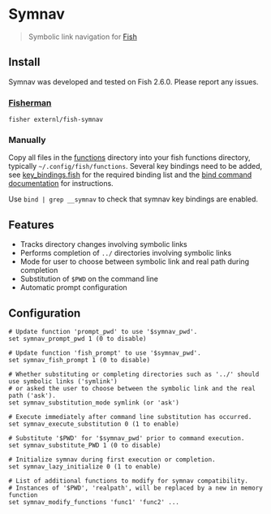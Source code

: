 # Symnav

> Symbolic link navigation for [Fish](https://fishshell.com/)

## Install

Symnav was developed and tested on Fish 2.6.0. Please report any issues.

### [Fisherman](https://fisherman.github.io/)

```fish
fisher externl/fish-symnav
```

### Manually

Copy all files in the [functions](./functions) directory into your fish functions directory, typically `~/.config/fish/functions`. Several key bindings need to be added, see [key_bindings.fish](./key_bindings.fish) for the required binding list and the [bind command documentation](https://fishshell.com/docs/current/commands.html#bind) for instructions.

Use `bind | grep __symnav` to check that symnav key bindings are enabled.

## Features

* Tracks directory changes involving symbolic links
* Performs completion of `../` directories involving symbolic links
* Mode for user to choose between symbolic link and real path during completion
* Substitution of `$PWD` on the command line
* Automatic prompt configuration

## Configuration

```fish
# Update function 'prompt_pwd' to use '$symnav_pwd'.
set symnav_prompt_pwd 1 (0 to disable)

# Update function 'fish_prompt' to use '$symnav_pwd'.
set symnav_fish_prompt 1 (0 to disable)

# Whether substituting or completing directories such as '../' should use symbolic links ('symlink')
# or asked the user to choose between the symbolic link and the real path ('ask').
set symnav_substitution_mode symlink (or 'ask')

# Execute immediately after command line substitution has occurred.
set symnav_execute_substitution 0 (1 to enable)

# Substitute '$PWD' for '$symnav_pwd' prior to command execution.
set symnav_substitute_PWD 1 (0 to disable)

# Initialize symnav during first execution or completion.
set symnav_lazy_initialize 0 (1 to enable)

# List of additional functions to modify for symnav compatibility.
# Instances of '$PWD', 'realpath', will be replaced by a new in memory function
set symnav_modify_functions 'func1' 'func2' ...
```
